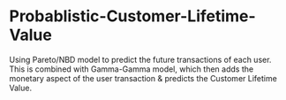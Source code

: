 # Probablistic-Customer-Lifetime-Value
Using Pareto/NBD model to predict the future transactions of each user. This is combined with Gamma-Gamma model, which then adds the monetary aspect of the user transaction &amp; predicts the Customer Lifetime Value. 
